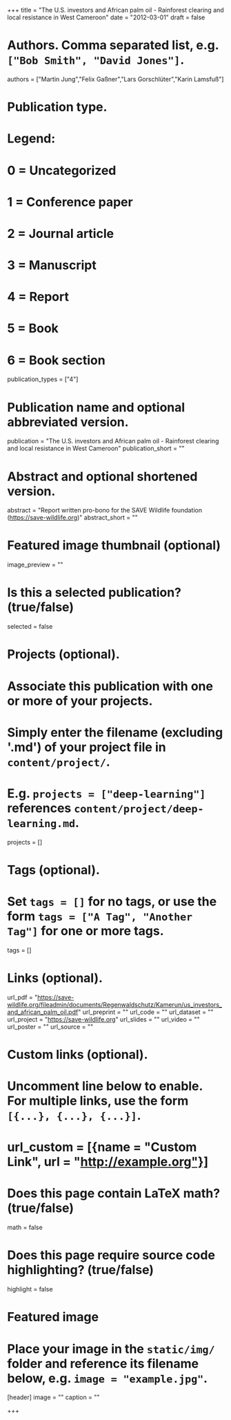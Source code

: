 +++
title = "The U.S. investors and African palm oil - Rainforest clearing and local resistance in West Cameroon"
date = "2012-03-01"
draft = false

# Authors. Comma separated list, e.g. `["Bob Smith", "David Jones"]`.
authors = ["Martin Jung","Felix Gaßner","Lars Gorschlüter","Karin Lamsfuß"]

# Publication type.
# Legend:
# 0 = Uncategorized
# 1 = Conference paper
# 2 = Journal article
# 3 = Manuscript
# 4 = Report
# 5 = Book
# 6 = Book section
publication_types = ["4"]

# Publication name and optional abbreviated version.
publication = "The U.S. investors and African palm oil - Rainforest clearing and local resistance in West Cameroon"
publication_short = ""

# Abstract and optional shortened version.
abstract = "Report written pro-bono for the SAVE Wildlife foundation (https://save-wildlife.org)"
abstract_short = ""

# Featured image thumbnail (optional)
image_preview = ""

# Is this a selected publication? (true/false)
selected = false

# Projects (optional).
#   Associate this publication with one or more of your projects.
#   Simply enter the filename (excluding '.md') of your project file in `content/project/`.
#   E.g. `projects = ["deep-learning"]` references `content/project/deep-learning.md`.
projects = []

# Tags (optional).
#   Set `tags = []` for no tags, or use the form `tags = ["A Tag", "Another Tag"]` for one or more tags.
tags = []

# Links (optional).
url_pdf = "https://save-wildlife.org/fileadmin/documents/Regenwaldschutz/Kamerun/us_investors_and_african_palm_oil.pdf"
url_preprint = ""
url_code = ""
url_dataset = ""
url_project = "https://save-wildlife.org"
url_slides = ""
url_video = ""
url_poster = ""
url_source = ""

# Custom links (optional).
#   Uncomment line below to enable. For multiple links, use the form `[{...}, {...}, {...}]`.
# url_custom = [{name = "Custom Link", url = "http://example.org"}]

# Does this page contain LaTeX math? (true/false)
math = false

# Does this page require source code highlighting? (true/false)
highlight = false

# Featured image
# Place your image in the `static/img/` folder and reference its filename below, e.g. `image = "example.jpg"`.
[header]
image = ""
caption = ""

+++
